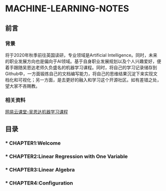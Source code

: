 # MACHINE-LEARNING-NOTES
## 前言
### 背景
将于2020年秋季前往英国读研，专业领域是Artificial Intelligence。同时，未来的职业发展方向也是偏向于AI领域。基于自身职业发展规划以及个人兴趣爱好，便着手跟随吴恩达老师久负盛名的机器学习课程。同时，将自己的学习记录储存到Github中，一方面锻炼自己的文档编写能力，将自己的思维结果沉淀下来实现文档化和可视化；另一方面，是去更好的融入和学习这个开源社区。如有差错之处，望大家不吝赐教。
### 相关资料
[网易云课堂-吴恩达机器学习课程](https://study.163.com/course/courseMain.htm?courseId=1004570029''悬停显示'')
## 目录
### * CHAPTER1:Welcome 
### * CHAPTER2:Linear Regression with One Variable
### * CHAPTER3:Linear Algebra
### * CHAPTER4:Configuration

